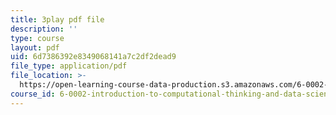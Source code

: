 ```yaml
---
title: 3play pdf file
description: ''
type: course
layout: pdf
uid: 6d7386392e8349068141a7c2df2dead9
file_type: application/pdf
file_location: >-
  https://open-learning-course-data-production.s3.amazonaws.com/6-0002-introduction-to-computational-thinking-and-data-science-fall-2016/6d7386392e8349068141a7c2df2dead9_V_TulH374hw.pdf
course_id: 6-0002-introduction-to-computational-thinking-and-data-science-fall-2016
---
```

